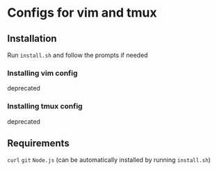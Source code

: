 # Configs for vim and tmux

## Installation
Run `install.sh` and follow the prompts if needed

### Installing vim config
deprecated

### Installing tmux config
deprecated

## Requirements
`curl`
`git`
`Node.js` (can be automatically installed by running `install.sh`)
